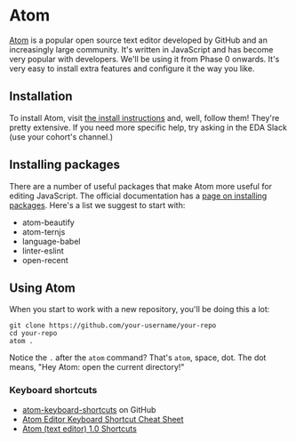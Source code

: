 # Atom

[Atom](https://atom.io) is a popular open source text editor developed by GitHub and an increasingly large community. It's written in JavaScript and has become very popular with developers. We'll be using it from Phase 0 onwards. It's very easy to install extra features and configure it the way you like.


## Installation

To install Atom, visit [the install instructions](http://flight-manual.atom.io/getting-started/sections/installing-atom/) and, well, follow them! They're pretty extensive. If you need more specific help, try asking in the EDA Slack (use your cohort's channel.)


## Installing packages

There are a number of useful packages that make Atom more useful for editing JavaScript. The official documentation has a [page on installing packages](http://flight-manual.atom.io/using-atom/sections/atom-packages/). Here's a list we suggest to start with:

  * atom-beautify
  * atom-ternjs
  * language-babel
  * linter-eslint
  * open-recent


## Using Atom

When you start to work with a new repository, you'll be doing this a lot:

```
git clone https://github.com/your-username/your-repo
cd your-repo
atom .
```

Notice the `.` after the `atom` command? That's `atom`, space, dot. The dot means, "Hey Atom: open the current directory!"


### Keyboard shortcuts

 * [atom-keyboard-shortcuts](https://github.com/nwinkler/atom-keyboard-shortcuts) on GitHub
 * [Atom Editor Keyboard Shortcut Cheat Sheet](http://blog.bugsnag.com/atom-editor-cheat-sheet)
 * [Atom (text editor) 1.0 Shortcuts](https://www.shortcutworld.com/en/win/Atom-(text-editor)_1.0.html)
